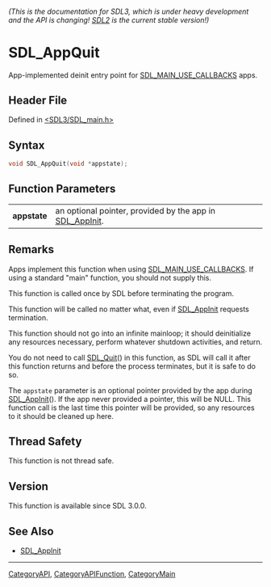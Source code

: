 ###### (This is the documentation for SDL3, which is under heavy development and the API is changing! [SDL2](https://wiki.libsdl.org/SDL2/) is the current stable version!)
# SDL_AppQuit

App-implemented deinit entry point for [SDL_MAIN_USE_CALLBACKS](SDL_MAIN_USE_CALLBACKS) apps.

## Header File

Defined in [<SDL3/SDL_main.h>](https://github.com/libsdl-org/SDL/blob/main/include/SDL3/SDL_main.h)

## Syntax

```c
void SDL_AppQuit(void *appstate);
```

## Function Parameters

|                  |                                                                         |
| ---------------- | ----------------------------------------------------------------------- |
| **appstate**     | an optional pointer, provided by the app in [SDL_AppInit](SDL_AppInit). |

## Remarks

Apps implement this function when using
[SDL_MAIN_USE_CALLBACKS](SDL_MAIN_USE_CALLBACKS). If using a standard
"main" function, you should not supply this.

This function is called once by SDL before terminating the program.

This function will be called no matter what, even if
[SDL_AppInit](SDL_AppInit) requests termination.

This function should not go into an infinite mainloop; it should
deinitialize any resources necessary, perform whatever shutdown activities,
and return.

You do not need to call [SDL_Quit](SDL_Quit)() in this function, as SDL
will call it after this function returns and before the process terminates,
but it is safe to do so.

The `appstate` parameter is an optional pointer provided by the app during
[SDL_AppInit](SDL_AppInit)(). If the app never provided a pointer, this
will be NULL. This function call is the last time this pointer will be
provided, so any resources to it should be cleaned up here.

## Thread Safety

This function is not thread safe.

## Version

This function is available since SDL 3.0.0.

## See Also

- [SDL_AppInit](SDL_AppInit)

----
[CategoryAPI](CategoryAPI), [CategoryAPIFunction](CategoryAPIFunction), [CategoryMain](CategoryMain)

